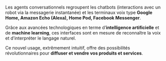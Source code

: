 Les agents conversationnels regroupent les chatbots (interactions avec un robot via la messagerie instantanée) et les terminaux voix type **Google Home, Amazon Echo (Alexa), Home Pod, Facebook Messenger**.

Grâce aux avancées technologiques en terme d’**intelligence artificielle** et de **machine learning**, ces interfaces sont en mesure de reconnaître la voix et d’interpréter le langage naturel.

Ce nouvel usage, extrêmement intuitif, offre des possibilités révolutionnaires pour **diffuser et vendre vos produits et services**.